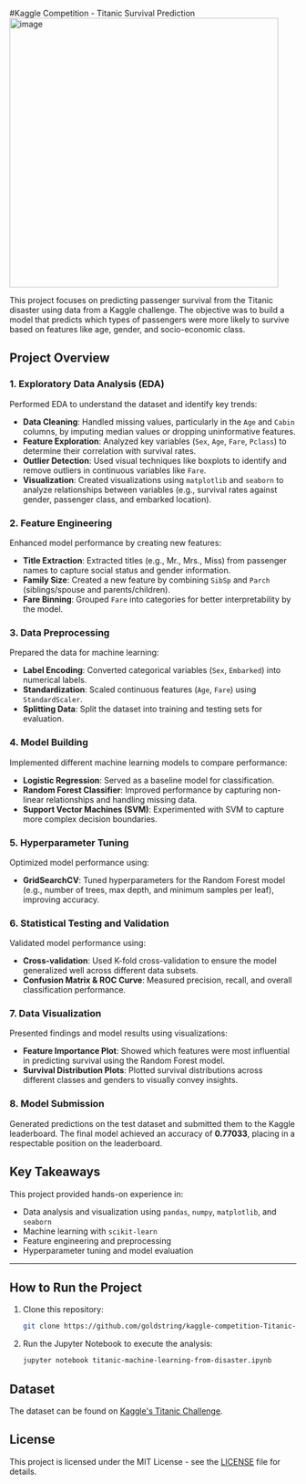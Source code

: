 #Kaggle Competition - Titanic Survival Prediction
<img width="472" alt="image" src="https://github.com/user-attachments/assets/410a37ca-9d68-442c-9495-a0216a91fb5d" />

This project focuses on predicting passenger survival from the Titanic disaster using data from a Kaggle challenge. The objective was to build a model that predicts which types of passengers were more likely to survive based on features like age, gender, and socio-economic class.

## Project Overview

### 1. Exploratory Data Analysis (EDA)
Performed EDA to understand the dataset and identify key trends:

- **Data Cleaning**: Handled missing values, particularly in the `Age` and `Cabin` columns, by imputing median values or dropping uninformative features.
- **Feature Exploration**: Analyzed key variables (`Sex`, `Age`, `Fare`, `Pclass`) to determine their correlation with survival rates.
- **Outlier Detection**: Used visual techniques like boxplots to identify and remove outliers in continuous variables like `Fare`.
- **Visualization**: Created visualizations using `matplotlib` and `seaborn` to analyze relationships between variables (e.g., survival rates against gender, passenger class, and embarked location).

### 2. Feature Engineering
Enhanced model performance by creating new features:

- **Title Extraction**: Extracted titles (e.g., Mr., Mrs., Miss) from passenger names to capture social status and gender information.
- **Family Size**: Created a new feature by combining `SibSp` and `Parch` (siblings/spouse and parents/children).
- **Fare Binning**: Grouped `Fare` into categories for better interpretability by the model.

### 3. Data Preprocessing
Prepared the data for machine learning:

- **Label Encoding**: Converted categorical variables (`Sex`, `Embarked`) into numerical labels.
- **Standardization**: Scaled continuous features (`Age`, `Fare`) using `StandardScaler`.
- **Splitting Data**: Split the dataset into training and testing sets for evaluation.

### 4. Model Building
Implemented different machine learning models to compare performance:

- **Logistic Regression**: Served as a baseline model for classification.
- **Random Forest Classifier**: Improved performance by capturing non-linear relationships and handling missing data.
- **Support Vector Machines (SVM)**: Experimented with SVM to capture more complex decision boundaries.

### 5. Hyperparameter Tuning
Optimized model performance using:

- **GridSearchCV**: Tuned hyperparameters for the Random Forest model (e.g., number of trees, max depth, and minimum samples per leaf), improving accuracy.

### 6. Statistical Testing and Validation
Validated model performance using:

- **Cross-validation**: Used K-fold cross-validation to ensure the model generalized well across different data subsets.
- **Confusion Matrix & ROC Curve**: Measured precision, recall, and overall classification performance.

### 7. Data Visualization
Presented findings and model results using visualizations:

- **Feature Importance Plot**: Showed which features were most influential in predicting survival using the Random Forest model.
- **Survival Distribution Plots**: Plotted survival distributions across different classes and genders to visually convey insights.

### 8. Model Submission
Generated predictions on the test dataset and submitted them to the Kaggle leaderboard. The final model achieved an accuracy of **0.77033**, placing in a respectable position on the leaderboard.

## Key Takeaways
This project provided hands-on experience in:

- Data analysis and visualization using `pandas`, `numpy`, `matplotlib`, and `seaborn`
- Machine learning with `scikit-learn`
- Feature engineering and preprocessing
- Hyperparameter tuning and model evaluation

---

## How to Run the Project

1. Clone this repository:
   ```sh
   git clone https://github.com/goldstring/kaggle-competition-Titanic-Survival-Prediction-Using-Machine-Learning.git
   ```

2. Run the Jupyter Notebook to execute the analysis:
   ```sh
   jupyter notebook titanic-machine-learning-from-disaster.ipynb
   ```

## Dataset
The dataset can be found on [Kaggle's Titanic Challenge](https://www.kaggle.com/c/titanic).

## License
This project is licensed under the MIT License - see the [LICENSE](LICENSE) file for details.

